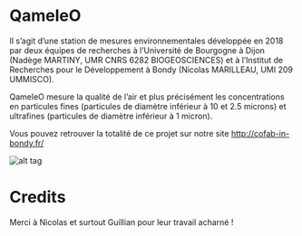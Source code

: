 # QameleO

Il s’agit d’une station de mesures environnementales développée en 2018 par deux équipes de recherches à l’Université de Bourgogne à Dijon (Nadège MARTINY, UMR CNRS 6282 BIOGEOSCIENCES) et à l’Institut de Recherches pour le Développement à Bondy (Nicolas MARILLEAU, UMI 209 UMMISCO).

QameleO mesure la qualité de l’air et plus précisément les concentrations en particules fines (particules de diamètre inférieur à 10 et 2.5 microns) et ultrafines (particules de diamètre inférieur à 1 micron).

Vous pouvez retrouver la totalité de ce projet sur notre site http://cofab-in-bondy.fr/

![alt tag](https://user-images.githubusercontent.com/85280800/125935719-2f78340f-db23-4a08-a076-5162feabda39.png)

# Credits

Merci à Nicolas et surtout Guillian pour leur travail acharné !
